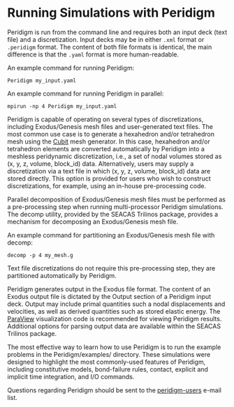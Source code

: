 # Running Simulations with Peridigm

Peridigm is run from the command line and requires both an input deck (text file) and a discretization.  Input decks may be in either `.xml` format or `.peridigm` format.  The content of both file formats is identical, the main difference is that the `.yaml` format is more human-readable.

An example command for running Peridigm:

````
Peridigm my_input.yaml
````

An example command for running Peridigm in parallel:

````
mpirun -np 4 Peridigm my_input.yaml
````

Peridigm is capable of operating on several types of discretizations, including Exodus/Genesis mesh files and user-generated text files. The most common use case is to generate a hexahedron and/or tetrahedron mesh using the [Cubit](https://cubit.sandia.gov/) mesh generator. In this case, hexahedron and/or tetrahedron elements are converted automatically by Peridigm into a meshless peridynamic discretization, i.e., a set of nodal volumes stored as (x, y, z, volume, block_id) data. Alternatively, users may supply a discretization via a text file in which (x, y, z, volume, block_id) data are stored directly. This option is provided for users who wish to construct discretizations, for example, using an in-house pre-processing code.

Parallel decomposition of Exodus/Genesis mesh files must be performed as a pre-processing step when running multi-processor Peridigm simulations. The decomp utility, provided by the SEACAS Trilinos package, provides a mechanism for decomposing an Exodus/Genesis mesh file.

An example command for partitioning an Exodus/Genesis mesh file with decomp:

````
decomp -p 4 my_mesh.g
````

Text file discretizations do not require this pre-processing step, they are partitioned automatically by Peridigm.

Peridigm generates output in the Exodus file format. The content of an Exodus output file is dictated by the Output section of a Peridigm input deck. Output may include primal quantities such a nodal displacements and velocities, as well as derived quantities such as stored elastic energy. The [ParaView](http://www.paraview.org/) visualization code is recommended for viewing Peridigm results. Additional options for parsing output data are available within the SEACAS Trilinos package.

The most effective way to learn how to use Peridigm is to run the example problems in the Peridigm/examples/ directory. These simulations were designed to highlight the most commonly-used features of Peridigm, including constitutive models, bond-failure rules, contact, explicit and implicit time integration, and I/O commands.

Questions regarding Peridigm should be sent to the [peridigm-users](https://software.sandia.gov/mailman/listinfo/peridigm-users) e-mail list.
